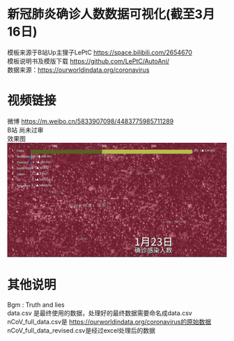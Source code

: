 # 新冠肺炎确诊人数数据可视化(截至3月16日)
模板来源于B站Up主狸子LePtC
https://space.bilibili.com/2654670        
模板说明书及模版下载
https://github.com/LePtC/AutoAni/  
数据来源：https://ourworldindata.org/coronavirus
# 视频链接
微博 https://m.weibo.cn/5833907098/4483775985711289       
B站 尚未过审   
效果图
![效果图不见了](https://github.com/MiguangSun/visualization_nCoV/blob/master/%E6%95%88%E6%9E%9C%E5%9B%BE.png)
# 其他说明
Bgm : Truth and lies    
data.csv 是最终使用的数据，处理好的最终数据需要命名成data.csv   
nCoV_full_data.csv是 https://ourworldindata.org/coronavirus的原始数据    
nCoV_full_data_revised.csv是经过excel处理后的数据
